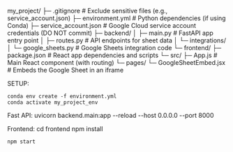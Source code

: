 my_project/
├─ .gitignore                # Exclude sensitive files (e.g., service_account.json)
├─ environment.yml           # Python dependencies (if using Conda)
├─ service_account.json      # Google Cloud service account credentials (DO NOT commit)
├─ backend/
│  ├─ main.py                # FastAPI app entry point
│  ├─ routes.py              # API endpoints for sheet data
│  └─ integrations/
│     └─ google_sheets.py    # Google Sheets integration code
└─ frontend/
   ├─ package.json           # React app dependencies and scripts
   └─ src/
      ├─ App.js              # Main React component (with routing)
      └─ pages/
         └─ GoogleSheetEmbed.jsx  # Embeds the Google Sheet in an iframe


SETUP:

    conda env create -f environment.yml
    conda activate my_project_env

Fast API:
    uvicorn backend.main:app --reload --host 0.0.0.0 --port 8000

Frontend:
    cd frontend
    npm install

    npm start
